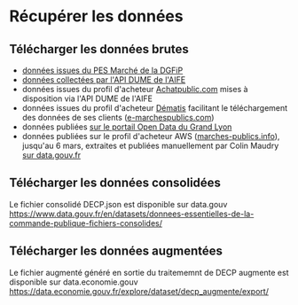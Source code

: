 # Récupérer les données

## Télécharger les données brutes <!-- {docsify-ignore-all} -->

- [données issues du PES Marché de la DGFiP](https://www.data.gouv.fr/fr/datasets/donnees-essentielles-de-la-commande-publique-transmises-via-le-pes-marche/)
- [données collectées par l'API DUME de l'AIFE](https://www.data.gouv.fr/fr/organizations/agence-pour-linformatique-financiere-de-letat/)
- données issues du profil d'acheteur [Achatpublic.com](https://www.data.gouv.fr/fr/datasets/aife-de-44785462100045/) mises à disposition via l'API DUME de l'AIFE
- données issues du profil d'acheteur [Dématis](https://www.data.gouv.fr/fr/organizations/dematis/) facilitant le téléchargement des données de ses clients ([e-marchespublics.com](https://www.data.gouv.fr/fr/datasets/donnees-essentielles-des-marches-publics-e-marchespublics-com-1/#_))
- données publiées [sur le portail Open Data du Grand Lyon](https://data.grandlyon.com/citoyennete/marchf-public-de-la-mftropole-de-lyon/)
- données publiées sur le profil d'acheteur AWS ([marches-publics.info](https://www.marches-publics.info/mpiaws/index.cfm?fuseaction=pub.affResultats&IDs=25)), jusqu'au 6 mars, extraites et publiées manuellement par Colin Maudry [sur data.gouv.fr](https://www.data.gouv.fr/fr/datasets/donnees-essentielles-des-marches-publics-publies-sur-marches-publics-info-aws/)

## Télécharger les données consolidées

Le fichier consolidé DECP.json est disponible sur data.gouv https://www.data.gouv.fr/en/datasets/donnees-essentielles-de-la-commande-publique-fichiers-consolides/


## Télécharger les données augmentées

Le fichier augmenté généré en sortie du traitememnt de DECP augmente est disponible sur data.economie.gouv https://data.economie.gouv.fr/explore/dataset/decp_augmente/export/
